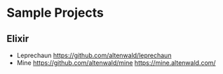 # Sample Projects

## Elixir

- Leprechaun https://github.com/altenwald/leprechaun
- Mine https://github.com/altenwald/mine https://mine.altenwald.com/
